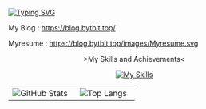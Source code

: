 <a href="https://git.io/typing-svg"><img src="https://readme-typing-svg.demolab.com?font=Fira+Code&size=30&duration=3000&pause=500&color=000000&center=true&vCenter=true&width=1000&height=100&lines=%E6%AC%A2%E8%BF%8E%E6%9D%A5%E5%88%B0LiHao%E7%9A%84GitHub%E4%BB%A3%E7%A0%81%E4%B8%96%E7%95%8C%EF%BC%81;Welcome+to+LiHao's+GitHub+Code+World!" alt="Typing SVG" /></a>

My Blog : https://blog.bytbit.top/

Myresume : https://blog.bytbit.top/images/Myresume.svg

<p align="center">>My Skills and Achievements<</p>

<p align="center">
  <a href="https://skillicons.dev"><img src="https://skillicons.dev/icons?i=python,c,latex,html,css,javascript,mysql,vuejs,vite,typescript,java,spring,react,matlab,pytorch,r,nextjs&theme=dark&perline=17" alt="My Skills" /></a>
</p>


<table align="center" style="height: 100%;">
  <tr>
    <td valign="middle" width="50%" height="100%" align="center">
      <img src="https://github-readme-stats.vercel.app/api?username=LeastBit" alt="GitHub Stats" />
    </td>
    <td valign="middle" width="50%" height="100%" align="center">
      <img src="https://github-readme-stats.vercel.app/api/top-langs/?username=LeastBit&layout=compact" alt="Top Langs"/>
    </td>
  </tr>
</table>


